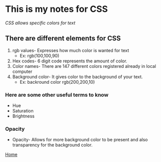 # This is my notes for CSS

*CSS allows specific colors for text*

## There are different elements for CSS

1. rgb values- Expresses how much color is wanted for text 
   - Ex: rgb(100,100,90)
2. Hex codes- 6 digit code represents the amount of color. 
3. Color names- There are 147 different colors registered already in local computer 
4. Background color- It gives color to the background of your text. 
    - Ex: backround color rgb(200,200,10)

### Here are some other useful terms to know 

- Hue 
- Saturation 
- Brightness 

### Opacity 

- Opacity- Allows for more background color to be present and also transparency for the background color. 


[Home](https://quekicruz.github.io/reading-notes/)